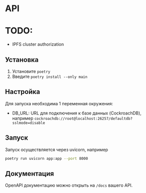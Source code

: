 # API

# TODO:
 - IPFS cluster authorization

## Установка

1. Установите `poetry`
2. Введите `poetry install --only main`

## Настройка

Для запуска необходима 1 переменная окружения:
 - DB_URL: URL для подключения к базе данных (CockroachDB), например `cockroachdb://root@localhost:26257/defaultdb?sslmode=disable`

## Запуск

Запуск осуществляется через uvicorn, например

```bash
poetry run uvicorn app:app --port 8000
```

## Документация

OpenAPI документацию можно открыть на `/docs` вашего API.
